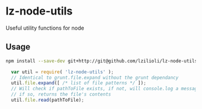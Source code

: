 lz-node-utils
=============

Useful utility functions for node

## Usage

```bash
npm install --save-dev git+http://git@github.com/lzilioli/lz-node-utils.git
```

```javascript
  var util = require( 'lz-node-utils' );
  // Identical to grunt.file.expand without the grunt dependancy
  util.file.expand([ /* list of file patterns */ ]);
  // Will check if pathToFile exists, if not, will console.log a message, and return ''
  // if so, returns the file's contents
  util.file.read(pathToFile);
```
